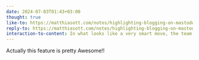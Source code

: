 ```yaml
---
date: 2024-07-03T01:43+03:00
thought: true
like-to: https://matthiasott.com/notes/highlighting-blogging-on-mastodon
reply-to: https://matthiasott.com/notes/highlighting-blogging-on-mastodon
interaction-to-content: In what looks like a very smart move, the team at Mastodon just released a very nice new feature for...
---
```


Actually this feature is pretty Awesome!!
